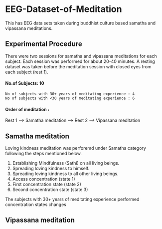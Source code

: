 # EEG-Dataset-of-Meditation
This has EEG data sets taken during buddhist culture based samatha and vipassana meditations. 

## Experimental Procedure
There were two sessions for samatha and vipassana meditations for each subject. Each session was performed for about 20-40 minutes. A resting dataset was taken before the meditation session with closed eyes from each subject (rest 1). 

#### No.of Subjects: 10
    No of subjects with 30+ years of meditating experience : 4
    No of subjects with <30 years of meditating experience : 6 

#### Order of meditation : 
   Rest 1 --> Samatha meditation <break> --> Rest 2 --> Vipassana meditation


## Samatha meditation
Loving kindness meditation was perforemd under Samatha category following the steps mentioned below.
  1. Establishing Mindfulness (Sathi) on all living beings.
  2. Spreading loving kindness to himself.
  3. Spreading loving kindness to all other living beings.
  4. Access concentration (state 1)
  5. First concentration state (state 2)
  6. Second concentration state (state 3)
  
  The subjects with 30+ years of meditating experience performed concentration states changes 

## Vipassana meditation
